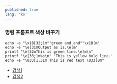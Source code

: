 ```yaml
---
published: true
lang: 'ko'
---
```


### 명령 프롬프트 색상 바꾸기

~~~
echo -e "\x1B[32;1m""green and end""\x1B[m"
echo -e "\e[31mOutput as is.\e[m"
printf "\e[32mThis is green line.\e[m\n"
printf "\e[33;1m%s\n" 'This is yellow bold line.'
echo -e "\033[1;31m This is red text \033[0m"
~~~

- [검색1](http://www.kirknodeng.com/?p=489)
- [검색2](https://stackoverflow.com/questions/28782394/how-to-get-osx-shell-script-to-show-colors-in-echo)
